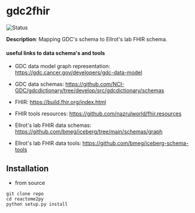 # gdc2fhir
![Status](https://img.shields.io/badge/Status-In%20Progress-yellow)

**Description**: Mapping GDC's schema to Ellrot's lab FHIR schema.

#### useful links to data schema's and tools 
- GDC data model graph representation: https://gdc.cancer.gov/developers/gdc-data-model 
- GDC data schemas: https://github.com/NCI-GDC/gdcdictionary/tree/develop/src/gdcdictionary/schemas 

- FHIR: https://build.fhir.org/index.html
- FHIR tools resources: https://github.com/nazrulworld/fhir.resources 
- Ellrot's lab FHIR data schemas: https://github.com/bmeg/iceberg/tree/main/schemas/graph
- Ellrot's lab FHIR data tools: https://github.com/bmeg/iceberg-schema-tools

## Installation

- from source 
```
git clone repo
cd reactome2py
python setup.py install
```

